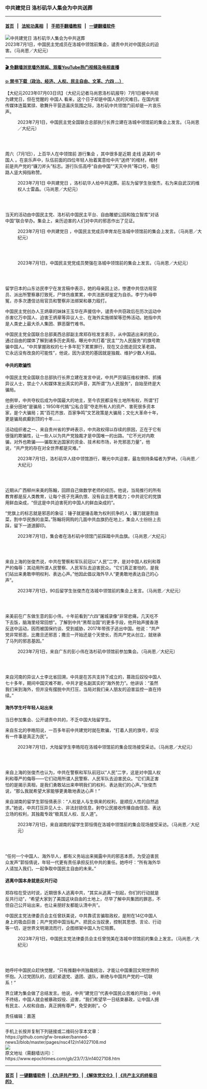 ### 中共建党日 洛杉矶华人集会为中共送葬
------------------------

#### [首页](https://github.com/gfw-breaker/banned-news3/blob/master/README.md) &nbsp;&nbsp;|&nbsp;&nbsp; [法轮功真相](https://github.com/begood0513/basic/blob/master/README.md)  &nbsp;&nbsp;|&nbsp;&nbsp; [手把手翻墙教程](https://github.com/gfw-breaker/guides/wiki)  &nbsp;&nbsp;|&nbsp;&nbsp; [一键翻墙软件](https://github.com/gfw-breaker/nogfw/blob/master/README.md)  



<div><img alt="中共建党日 洛杉矶华人集会为中共送葬" class="attachment-djy_600_400 size-djy_600_400 wp-post-image" src="https://i.epochtimes.com/assets/uploads/2023/07/id14027171-IMG-2770-e1688361603807.png"/>
<div class="caption">
 2023年7月1日，中国民主党成员在洛城中领馆前集会，谴责中共对中国民众的迫害。（马尚恩／大纪元）
</div></div><hr/>

#### [ 🎬  免翻墙浏览墙外禁闻、观看YouTube热门视频及电视直播](https://github.com/gfw-breaker/HelloWorld)

#### [ 💥  禁书下载（政治、经济、人权、民主自由、文革、六四 ...）](https://github.com/gfw-breaker/books/blob/master/README.md)

<div><p>
 【大纪元2023年07月03日讯】（大纪元记者马尚恩洛杉矶报导）7月1日被中共视为建党日，但在觉醒的
 <ok href="https://www.epochtimes.com/gb/tag/%E4%B8%AD%E5%9B%BD%E4%BA%BA.html">
  中国人
 </ok>
 看来，这个日子却是中国人民的灾难日。在国内宣传媒体连篇累牍、歌舞升平营造喜庆氛围之际，洛杉矶中共领馆门前却是一片哀乐声。
</p>
<figure aria-describedby="caption-attachment-14027131" class="wp-caption aligncenter" id="attachment_14027131" style="width: 600px">
 <ok href="https://i.epochtimes.com/assets/uploads/2023/07/id14027131-PXL_20230701_223542766_small.jpg" target="_blank">
  <img alt="" class="size-large wp-image-14027131" src="https://i.epochtimes.com/assets/uploads/2023/07/id14027131-PXL_20230701_223542766_small-600x338.jpg"/>
 </ok>
 <br/><figcaption class="wp-caption-text" id="caption-attachment-14027131">
  2023年7月1日，中国民主党全国联合总部执行长界立建在洛城中领馆前的集会上发言。（马尚恩／大纪元）
 </figcaption><br/>
</figure><br/>
<p>
 周六（7月1日），上百华人在中领馆前
 <ok href="https://www.epochtimes.com/gb/tag/%E6%B8%B8%E8%A1%8C%E9%9B%86%E4%BC%9A.html">
  游行集会
 </ok>
 ，其中很多是近期
 <ok href="https://www.epochtimes.com/gb/tag/%E8%B5%B0%E7%BA%BF.html">
  走线
 </ok>
 逃美的
 <ok href="https://www.epochtimes.com/gb/tag/%E4%B8%AD%E5%9B%BD%E4%BA%BA.html">
  中国人
 </ok>
 。在哀乐声中，队伍前面的四位年轻人抬着寓意给中共“送终”的棺材，棺材前是共产党的“镰刀斧头”标志。游行队伍高呼“自由中国”“天灭中共”等口号，吸引路人竖大拇指称赞。
</p>
<figure aria-describedby="caption-attachment-14027164" class="wp-caption aligncenter" id="attachment_14027164" style="width: 600px">
 <ok href="https://i.epochtimes.com/assets/uploads/2023/07/id14027164-PXL_20230701_220905835_small.jpg" target="_blank">
  <img alt="" class="size-large wp-image-14027164" src="https://i.epochtimes.com/assets/uploads/2023/07/id14027164-PXL_20230701_220905835_small-600x338.jpg"/>
 </ok>
 <br/><figcaption class="wp-caption-text" id="caption-attachment-14027164">
  2023年7月1日
  <ok href="https://www.epochtimes.com/gb/tag/%E4%B8%AD%E5%85%B1%E5%BB%BA%E5%85%9A%E6%97%A5.html">
   中共建党日
  </ok>
  ，洛杉矶华人给中共送葬。前左为留学生张俊杰，右为来自武汉的维权人士雷晶。（马尚恩／大纪元）
 </figcaption><br/>
</figure><br/>
<p>
 当天的活动由中国民主党、洛杉矶中国民主平台、自由雕塑公园和独立智库“对话中国”联合举办。集会上，亲历迫害的人们对中共的邪恶作出了见证。
</p>
<figure aria-describedby="caption-attachment-14027158" class="wp-caption aligncenter" id="attachment_14027158" style="width: 600px">
 <ok href="https://i.epochtimes.com/assets/uploads/2023/07/id14027158-PXL_20230701_223015551_small.jpg" target="_blank">
  <img alt="" class="size-large wp-image-14027158" src="https://i.epochtimes.com/assets/uploads/2023/07/id14027158-PXL_20230701_223015551_small-600x338.jpg"/>
 </ok>
 <br/><figcaption class="wp-caption-text" id="caption-attachment-14027158">
  2023年7月1日
  <ok href="https://www.epochtimes.com/gb/tag/%E4%B8%AD%E5%85%B1%E5%BB%BA%E5%85%9A%E6%97%A5.html">
   中共建党日
  </ok>
  ，中国民主党成员申育龙在洛城中领馆前的集会上发言。（马尚恩／大纪元）
 </figcaption><br/>
</figure><br/>
<figure aria-describedby="caption-attachment-14027160" class="wp-caption aligncenter" id="attachment_14027160" style="width: 600px">
 <ok href="https://i.epochtimes.com/assets/uploads/2023/07/id14027160-PXL_20230701_223929058_small.jpg" target="_blank">
  <img alt="" class="size-large wp-image-14027160" src="https://i.epochtimes.com/assets/uploads/2023/07/id14027160-PXL_20230701_223929058_small-600x338.jpg"/>
 </ok>
 <br/><figcaption class="wp-caption-text" id="caption-attachment-14027160">
  2023年7月1日，中国民主党党成员樊强在洛城中领馆前的集会上发言。（马尚恩／大纪元）
 </figcaption><br/>
</figure><br/>
<p>
 留学日本的山东访民李宁在发言稿中表示，她的母亲因上访，惨遭中共信访局官员、派出所警察暴打致死，尸体伤痕累累，中共法医却鉴定为自杀。李宁为母申冤，亦多次遭信访局官员和警察非法绑架和暴力殴打。
</p>
<p>
 中国民主党创办人王炳章的妹妹王玉华在声援信中，谴责中共窃政后在历次运动中杀害亿万中国人、迫害王炳章等异议人士、在海外实施绑架等恐怖活动。她指中共是人类史上最大杀人集团、罪恶罄竹难书。
</p>
<p>
 中国民主党全国联合总部美西总部副主席郑存柱发言表示，从中国逃出来的民众，通过自由的媒体了解到诸多历史真相，曝光中共打着“民主”“为人民服务”的旗号欺骗中国人。“中共掌握政权的七十多年犯下累累罪行，现在又企图走回文革老路，它永远没有改良的可能性”，他说，因为该党的基因就是独裁、维护少数人利益。
</p>
<h4>
 中共的欺骗性
</h4>
<p>
 中国民主党全国联合总部执行长界立建在发言中说，中共严厉镇压维权律师、抓捕异议人士，禁止个人和媒体发出真实的声音，其所谓“为人民服务”，自始至终是大骗局。
</p>
<p>
 他例举，中共夺权后成为中国最大的地主，至今农民都没有土地所有权，所谓“打土豪分田地”是骗局；1950年代搞“公私合营”夺走所有人的资产、害死很多资本家，是个大骗局；其“百花齐放、百家争鸣”文艺政策是大骗局；文化大革命十年，更是骗局疯癫到顶的十年……
</p>
<p>
 活动组织者之一、来自贵州省的罗峙表示，中共政权得以存续的原因，正在于它有很强的欺骗性，让一些人以为共产党独裁才是中国唯一的出路。“它不光对内欺骗，对外也欺骗——骗取发达国家的资金、技术和市场，补充邪恶力量”，他说，“共产党的存在对全世界都是灾难。”
</p>
<figure aria-describedby="caption-attachment-14027142" class="wp-caption aligncenter" id="attachment_14027142" style="width: 600px">
 <ok href="https://i.epochtimes.com/assets/uploads/2023/07/id14027142-PXL_20230701_215116690_small.jpg" target="_blank">
  <img alt="" class="size-large wp-image-14027142" src="https://i.epochtimes.com/assets/uploads/2023/07/id14027142-PXL_20230701_215116690_small-600x338.jpg"/>
 </ok>
 <br/><figcaption class="wp-caption-text" id="caption-attachment-14027142">
  2023年7月1日，洛杉矶华人绕中领馆游行，曝光中共迫害，最左侧持条幅者为罗峙。（马尚恩／大纪元）
 </figcaption><br/>
</figure><br/>
<p>
 近期从广西柳州来美的陈翰，回顾自己做数学老师的经历。他说，当局推行的所有教育都是反人类教育，让每个孩子充满仇恨、没有自主思考能力；中共说它的党旗用鲜血染成，“但这是中共迫害死的中国人的鲜血染成的”。
</p>
<p>
 “党旗上的标志就是邪恶的象征：锤子就是锤击敢为权利抗争的人；镰刀就是割韭菜，割中华民族的韭菜。”陈翰将网购的几面中共血旗扔在地上，集会人士纷纷上去踩，留下一道道脚印。
</p>
<figure aria-describedby="caption-attachment-14027141" class="wp-caption aligncenter" id="attachment_14027141" style="width: 600px">
 <ok href="https://i.epochtimes.com/assets/uploads/2023/07/id14027141-PXL_20230701_222045790_small.jpg" target="_blank">
  <img alt="" class="size-large wp-image-14027141" src="https://i.epochtimes.com/assets/uploads/2023/07/id14027141-PXL_20230701_222045790_small-600x338.jpg"/>
 </ok>
 <br/><figcaption class="wp-caption-text" id="caption-attachment-14027141">
  2023年7月1日，集会者在洛杉矶中领馆门前踩踏中共血旗。（马尚恩／大纪元）
 </figcaption><br/>
</figure><br/>
<p>
 来自上海的张俊杰说，中共在警察和军队前冠以“人民”二字，是对中国人权利和尊严的侮辱：其动用所谓人民警察、人民军队去迫害民众。“它们真正害怕的，是我们站出来勇敢申明权利、表达心声。”他因此倡议海外华人“更勇敢地表达自己的心声”。
</p>
<figure aria-describedby="caption-attachment-14027143" class="wp-caption aligncenter" id="attachment_14027143" style="width: 600px">
 <ok href="https://i.epochtimes.com/assets/uploads/2023/07/id14027143-PXL_20230701_224034225_small.jpg" target="_blank">
  <img alt="" class="size-large wp-image-14027143" src="https://i.epochtimes.com/assets/uploads/2023/07/id14027143-PXL_20230701_224034225_small-600x338.jpg"/>
 </ok>
 <br/><figcaption class="wp-caption-text" id="caption-attachment-14027143">
  2023年7月1日，90后留学生张俊杰在洛城中领馆前的集会上发言。（马尚恩／大纪元）
 </figcaption><br/>
</figure><br/>
<p>
 来美前在广东做生意的彭小伟，十年前看到“六四”屠城录像“非常悲痛，几天吃不下去饭，脑海里经常回想”。了解到中共“黑帮治国”的更多手段，他开始声援香港反送中运动，因而被国保约谈、受到威胁，2017年带孩子逃出中国。他说：“共产党非常邪恶，比撒旦还邪恶；撒旦一开始还是个天使长，而共产党从创立，就继承了马列的邪恶基因。”
</p>
<figure aria-describedby="caption-attachment-14027146" class="wp-caption aligncenter" id="attachment_14027146" style="width: 600px">
 <ok href="https://i.epochtimes.com/assets/uploads/2023/07/id14027146-PXL_20230701_211657622_small.jpg" target="_blank">
  <img alt="" class="size-large wp-image-14027146" src="https://i.epochtimes.com/assets/uploads/2023/07/id14027146-PXL_20230701_211657622_small-600x338.jpg"/>
 </ok>
 <br/><figcaption class="wp-caption-text" id="caption-attachment-14027146">
  2023年7月1日，来自广东的彭小伟在洛杉矶中领馆前参加集会。（马尚恩／大纪元）
 </figcaption><br/>
</figure><br/>
<p>
 来自河南的异议人士李北省回溯，中共是在苏共支持下成立的，篡政后奴役中国人七十多年，期间中国灾难不断，中共才是名副其实的“海外势力”。他讲诉：“虽然我们来到海外，但并没有摆脱中共打压，当局对我们亲人朋友的迫害监控一直在持续。”
</p>
<h4>
 海外学生吁年轻人站出来
</h4>
<p>
 当日参加集会、公开谴责中共的，不乏中国大陆留学生。
</p>
<p>
 来自东北的李皓阳说，一百多年前中共建党时就在欺骗，“打着人民的旗号，却没有一件事是真正为民”。
</p>
<figure aria-describedby="caption-attachment-14027147" class="wp-caption aligncenter" id="attachment_14027147" style="width: 600px">
 <ok href="https://i.epochtimes.com/assets/uploads/2023/07/id14027147-PXL_20230701_212356692_small.jpg" target="_blank">
  <img alt="" class="size-large wp-image-14027147" src="https://i.epochtimes.com/assets/uploads/2023/07/id14027147-PXL_20230701_212356692_small-600x338.jpg"/>
 </ok>
 <br/><figcaption class="wp-caption-text" id="caption-attachment-14027147">
  2023年7月1日，大陆留学生李皓阳在洛城中领馆前的集会现场接受采访。（马尚恩／大纪元）
 </figcaption><br/>
</figure><br/>
<p>
 来自上海的张俊杰也认为，中共在警察和军队前冠以“人民”二字，这是对中国人权利和尊严的侮辱——它们动用所谓人民警察、人民军队去迫害民众。“它们真正害怕的是揭示真相，是我们勇敢站出来申明我们的权利、表达我们的心声。”张俊杰说，“那么我就希望大家能够更勇敢地表达心声！”
</p>
<p>
 来自湖南的留学生郭恒倩表示：“人权是人与生俱来的权利，是顺应人性的自然追求。”她说，中共打压异见人士、非法封锁信息，剥夺公民接收传播自由信息、表达立场的权利，其独裁专政“极其反人权、反人道”。
</p>
<figure aria-describedby="caption-attachment-14027150" class="wp-caption aligncenter" id="attachment_14027150" style="width: 600px">
 <ok href="https://i.epochtimes.com/assets/uploads/2023/07/id14027150-PXL_20230702_000034558_small.jpg" target="_blank">
  <img alt="" class="size-large wp-image-14027150" src="https://i.epochtimes.com/assets/uploads/2023/07/id14027150-PXL_20230702_000034558_small-600x338.jpg"/>
 </ok>
 <br/><figcaption class="wp-caption-text" id="caption-attachment-14027150">
  2023年7月1日，来自湖南的留学生郭恒倩在洛城中领馆前的集会现场接受采访。（马尚恩／大纪元）
 </figcaption><br/>
</figure><br/>
<p>
 “任何一个中国人、海外华人，都有义务站出来揭露中共的邪恶本质，为受迫害民众发声”郭恒倩说，年轻一代更有责任承担反抗中共的重任。她呼吁：“所有海外华人请加入我们，一起争取中国民主自由的未来。”
</p>
<h4>
 逃离中国本身就是反共行动
</h4>
<p>
 郑存柱在受访时说，近期很多人逃离中共，“其实从逃离一刻起，你们的行动就是反共行动”，“希望大家到了美国这块自由的土地上，尽早了解中共集团的罪恶，不但自己公开站出来，也让亲朋好友都能认清中共”。
</p>
<p>
 中国民主党法律委员会主任曾跃美说，中共靠谎言骗取政权，是附在14亿中国人身上的吸血巨兽；共产党把中国当私产、把民众当奴隶，控制其思想、言论、行动等一切，逆世界文明潮流而行，企图绑架中国人为它陪葬。
</p>
<figure aria-describedby="caption-attachment-14027154" class="wp-caption aligncenter" id="attachment_14027154" style="width: 600px">
 <ok href="https://i.epochtimes.com/assets/uploads/2023/07/id14027154-PXL_20230701_221752195_small.jpg" target="_blank">
  <img alt="" class="size-large wp-image-14027154" src="https://i.epochtimes.com/assets/uploads/2023/07/id14027154-PXL_20230701_221752195_small-600x338.jpg"/>
 </ok>
 <br/><figcaption class="wp-caption-text" id="caption-attachment-14027154">
  2023年7月1日，中国民主党法律委员会主任曾悦美在洛城中领馆前的集会上发言。（马尚恩／大纪元）
 </figcaption><br/>
</figure><br/>
<p>
 她呼吁中国民众赶快觉醒，“只有推翻中共独裁统治，才能让中国重回文明世界的怀抱。入过党团队的，应赶紧退党、退团、退队，断绝与中国共产党的一切联系！”
</p>
<p>
 界立建为集会做了总结发言。他说，中共“建党日”代表中国民众苦难的开始；中共不终结，中国人就会被暴政奴役、迫害，“我们希望早一日结束暴政，让中国人拥有民主、人权和自由，真正拥有尊严，免受剥削”。◇
</p>
<p>
 责任编辑：嘉莲
</p>
</div>
<hr/>
手机上长按并复制下列链接或二维码分享本文章：<br/>
https://github.com/gfw-breaker/banned-news3/blob/master/pages/nsc412/n14027108.md <br/>
<a href='https://github.com/gfw-breaker/banned-news3/blob/master/pages/nsc412/n14027108.md'><img src='https://github.com/gfw-breaker/banned-news3/blob/master/pages/nsc412/n14027108.md.png'/></a> <br/>
原文地址（需翻墙访问）：https://www.epochtimes.com/gb/23/7/3/n14027108.htm


------------------------
#### [首页](https://github.com/gfw-breaker/banned-news3/blob/master/README.md) &nbsp;|&nbsp; [一键翻墙软件](https://github.com/gfw-breaker/nogfw/blob/master/README.md) &nbsp;| [《九评共产党》](https://github.com/gfw-breaker/9ping.md/blob/master/README.md#九评之一评共产党是什么) | [《解体党文化》](https://github.com/gfw-breaker/jtdwh.md/blob/master/README.md) | [《共产主义的终极目的》](https://github.com/gfw-breaker/gczydzjmd.md/blob/master/README.md)


<img src='http://gfw-breaker.win/banned-news3/pages/nsc412/n14027108.md' width='0px' height='0px'/>
